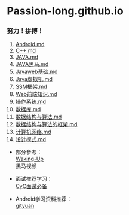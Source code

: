 # Passion-long.github.io
### 努力！拼搏！  
  
1. [Android.md](https://github.com/Passion-long/Passion-long.github.io/blob/master/Android.md)  
2. [C++.md](https://github.com/Passion-long/Passion-long.github.io/blob/master/C%2B%2B.md)  
3. [JAVA.md](https://github.com/Passion-long/Passion-long.github.io/blob/master/JAVA.md)  
4. [JAVA黑马.md](https://github.com/Passion-long/Passion-long.github.io/blob/master/JAVA%E9%BB%91%E9%A9%AC.md)  
5. [Javaweb基础.md](https://github.com/Passion-long/Passion-long.github.io/blob/master/Javaweb%E5%9F%BA%E7%A1%80.md)  
6. [Java虚拟机.md](https://github.com/Passion-long/Passion-long.github.io/blob/master/Java%E8%99%9A%E6%8B%9F%E6%9C%BA.md)  
7. [SSM框架.md](https://github.com/Passion-long/Passion-long.github.io/blob/master/SSM%E6%A1%86%E6%9E%B6.md)  
8. [Web前端知识.md](https://github.com/Passion-long/Passion-long.github.io/blob/master/Web%E5%89%8D%E7%AB%AF%E7%9F%A5%E8%AF%86.md)  
9. [操作系统.md](https://github.com/Passion-long/Passion-long.github.io/blob/master/%E6%93%8D%E4%BD%9C%E7%B3%BB%E7%BB%9F.md)  
10. [数据库.md](https://github.com/Passion-long/Passion-long.github.io/blob/master/%E6%95%B0%E6%8D%AE%E5%BA%93.md)  
11. [数据结构与算法.md](https://github.com/Passion-long/Passion-long.github.io/blob/master/%E6%95%B0%E6%8D%AE%E7%BB%93%E6%9E%84%E4%B8%8E%E7%AE%97%E6%B3%95.md)  
12. [数据结构与算法的框架.md](https://github.com/Passion-long/Passion-long.github.io/blob/master/%E6%95%B0%E6%8D%AE%E7%BB%93%E6%9E%84%E4%B8%8E%E7%AE%97%E6%B3%95%E7%9A%84%E6%A1%86%E6%9E%B6.md)  
13. [计算机网络.md](https://github.com/Passion-long/Passion-long.github.io/blob/master/%E8%AE%A1%E7%AE%97%E6%9C%BA%E7%BD%91%E7%BB%9C.md)  
14. [设计模式.md](https://github.com/Passion-long/Passion-long.github.io/blob/master/%E8%AE%BE%E8%AE%A1%E6%A8%A1%E5%BC%8F.md)  



  
  
* 部分参考：  
[Waking-Up](https://github.com/wolverinn/Waking-Up)  
黑马视频  
  
* 面试推荐学习：  
[CyC面试必备](https://github.com/CyC2018/CS-Notes)  
  
* Android学习资料推荐：  
[gityuan](http://gityuan.com/)  
